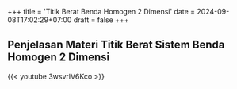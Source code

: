 +++
title = 'Titik Berat Benda Homogen 2 Dimensi'
date = 2024-09-08T17:02:29+07:00
draft = false
+++

## Penjelasan Materi Titik Berat Sistem Benda Homogen 2 Dimensi

<!-- {{< callout emoji="📝" >}} -->
<!--  Tugas sistem 3 partikel pada akhir video dapat di-scan dan diunggah [disini](https://drive.google.com/drive/folders/1_KSi9XThz-BNHciMG2nrXf5dTjxJZJtm?usp=sharing). -->
<!-- {{< /callout >}} -->

<!-- <div style="margin-top: 2ex;"></div> -->
<!---->
<!-- > Materi titik berat di mulai pada menit **51:43** -->
<!---->
<!-- <div style="margin-top: 2ex;"></div> -->

{{< youtube 3wsvrlV6Kco >}}
